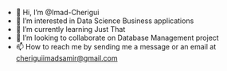 - 👋 Hi, I’m @Imad-Cherigui
- 👀 I’m interested in Data Science Business applications 
- 🌱 I’m currently learning Just That
- 💞️ I’m looking to collaborate on Database Management project
- 📫 How to reach me by sending me a message or an email at cheriguiimadsamir@gmail.com

<!---
Imad-Cherigui/Imad-Cherigui is a ✨ special ✨ repository because its `README.md` (this file) appears on your GitHub profile.
You can click the Preview link to take a look at your changes.
--->
